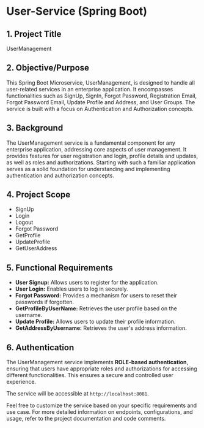 # User-Service (Spring Boot)

## 1. Project Title
UserManagement

## 2. Objective/Purpose
This Spring Boot Microservice, UserManagement, is designed to handle all user-related services in an enterprise application. It encompasses functionalities such as SignUp, SignIn, Forgot Password, Registration Email, Forgot Password Email, Update Profile and Address, and User Groups. The service is built with a focus on Authentication and Authorization concepts.

## 3. Background
The UserManagement service is a fundamental component for any enterprise application, addressing core aspects of user management. It provides features for user registration and login, profile details and updates, as well as roles and authorizations. Starting with such a familiar application serves as a solid foundation for understanding and implementing authentication and authorization concepts.

## 4. Project Scope
- SignUp
- Login
- Logout
- Forgot Password
- GetProfile
- UpdateProfile
- GetUserAddress

## 5. Functional Requirements
- **User Signup:** Allows users to register for the application.
- **User Login:** Enables users to log in securely.
- **Forgot Password:** Provides a mechanism for users to reset their passwords if forgotten.
- **GetProfileByUserName:** Retrieves the user profile based on the username.
- **Update Profile:** Allows users to update their profile information.
- **GetAddressByUsername:** Retrieves the user's address information.

## 6. Authentication
The UserManagement service implements **ROLE-based authentication**, ensuring that users have appropriate roles and authorizations for accessing different functionalities. This ensures a secure and controlled user experience.


The service will be accessible at `http://localhost:8081`.

Feel free to customize the service based on your specific requirements and use case. For more detailed information on endpoints, configurations, and usage, refer to the project documentation and code comments.
